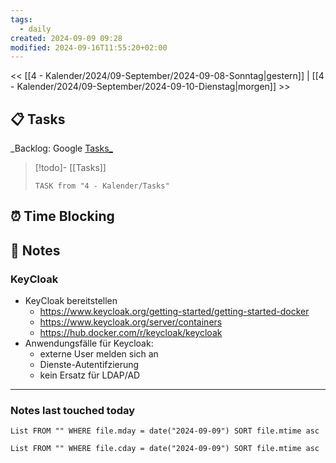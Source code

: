 ```yaml
---
tags:
  - daily
created: 2024-09-09 09:28
modified: 2024-09-16T11:55:20+02:00
---
```

<< [[4 - Kalender/2024/09-September/2024-09-08-Sonntag|gestern]]  | [[4 - Kalender/2024/09-September/2024-09-10-Dienstag|morgen]] >>
## 📋 Tasks
_Backlog: Google [Tasks_](https://calendar.google.com/calendar/u/0/r/tasks)

> [!todo]- [[Tasks]]
> ```dataview
> TASK from "4 - Kalender/Tasks"
> ```
## ⏰ Time Blocking

## 📝 Notes

### KeyCloak

- KeyCloak bereitstellen
	- https://www.keycloak.org/getting-started/getting-started-docker
	- https://www.keycloak.org/server/containers
	- https://hub.docker.com/r/keycloak/keycloak
- Anwendungsfälle für Keycloak:
	- externe User melden sich an
	- Dienste-Autentifzierung
	- kein Ersatz für LDAP/AD


---
### Notes last touched today
```dataview
List FROM "" WHERE file.mday = date("2024-09-09") SORT file.mtime asc
```
```dataview
List FROM "" WHERE file.cday = date("2024-09-09") SORT file.mtime asc
```

